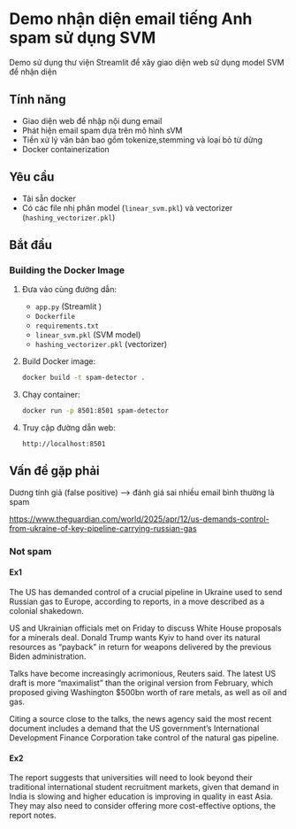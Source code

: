 # Demo nhận diện email tiếng Anh spam sử dụng SVM

Demo sử dụng thư viện Streamlit để xây giao diện web sử dụng model SVM để nhận diện

## Tính năng

- Giao diện web để nhập nội dung email
- Phát hiện email spam dựa trên mô hình sVM
- Tiền xử lý văn bản bao gồm tokenize,stemming và loại bỏ từ dừng
- Docker containerization

## Yêu cầu

- Tải sẵn docker
- Có các file nhị phân model (`linear_svm.pkl`) và vectorizer  (`hashing_vectorizer.pkl`)

## Bắt đầu

### Building the Docker Image

1. Đưa vào cùng đường dẫn:
   - `app.py` (Streamlit )
   - `Dockerfile`
   - `requirements.txt`
   - `linear_svm.pkl` (SVM model)
   - `hashing_vectorizer.pkl` (vectorizer)

2. Build  Docker image:
   ```bash
   docker build -t spam-detector .
   ```

3. Chạy  container:
   ```bash
   docker run -p 8501:8501 spam-detector
   ```

4. Truy cập đường dẫn web:
   ```
   http://localhost:8501
   ```

## Vấn đề gặp phải
Dương tính giả (false positive) --> đánh giá sai nhiều email bình thường là spam



https://www.theguardian.com/world/2025/apr/12/us-demands-control-from-ukraine-of-key-pipeline-carrying-russian-gas
### Not spam
#### Ex1
The US has demanded control of a crucial pipeline in Ukraine used to send Russian gas to Europe, according to reports, in a move described as a colonial shakedown.

US and Ukrainian officials met on Friday to discuss White House proposals for a minerals deal. Donald Trump wants Kyiv to hand over its natural resources as “payback” in return for weapons delivered by the previous Biden administration.

Talks have become increasingly acrimonious, Reuters said. The latest US draft is more “maximalist” than the original version from February, which proposed giving Washington $500bn worth of rare metals, as well as oil and gas.

Citing a source close to the talks, the news agency said the most recent document includes a demand that the US government’s International Development Finance Corporation take control of the natural gas pipeline.
#### Ex2
The report suggests that universities will need to look beyond their traditional international student recruitment markets, given that demand in India is slowing and higher education is improving in quality in east Asia. They may also need to consider offering more cost-effective options, the report notes.